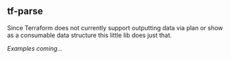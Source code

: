 ## tf-parse
Since Terraform does not currently support outputting data via plan or show as a consumable data structure this little lib does just that.

_Examples coming..._
